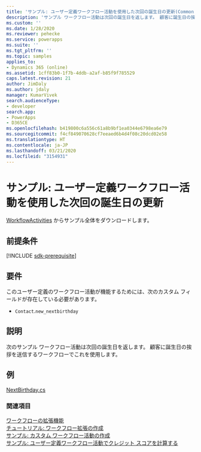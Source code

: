 ```yaml
---
title: 'サンプル: ユーザー定義ワークフロー活動を使用した次回の誕生日の更新(Common Data Service) | Microsoft Docs'
description: 'サンプル ワークフロー活動は次回の誕生日を返します。 顧客に誕生日の挨拶を送信するワークフローでこれを使用します。 '
ms.custom: ''
ms.date: 1/28/2020
ms.reviewer: pehecke
ms.service: powerapps
ms.suite: ''
ms.tgt_pltfrm: ''
ms.topic: samples
applies_to:
- Dynamics 365 (online)
ms.assetid: 1cff83b0-1f7b-4ddb-a2af-b85f9f785529
caps.latest.revision: 21
author: JimDaly
ms.author: jdaly
manager: KumarVivek
search.audienceType:
- developer
search.app:
- PowerApps
- D365CE
ms.openlocfilehash: b419800c6a556c61a8b9bf1ea0344e6798ea6e79
ms.sourcegitcommit: f4cf849070628cf7eeaed6b4d4f08c20dcd02e58
ms.translationtype: HT
ms.contentlocale: ja-JP
ms.lasthandoff: 03/21/2020
ms.locfileid: "3154931"
---
```

# <a name="sample-update-next-birthday-using-a-custom-workflow-activity"></a>サンプル: ユーザー定義ワークフロー活動を使用した次回の誕生日の更新

[WorkflowActivities](https://github.com/microsoft/PowerApps-Samples/tree/master/cds/orgsvc/C%23/WorkflowActivities) からサンプル全体をダウンロードします。

## <a name="prerequisites"></a>前提条件

[!INCLUDE [sdk-prerequisite](../../../includes/sdk-prerequisite.md)]
  
## <a name="requirements"></a>要件 
 
このユーザー定義のワークフロー活動が機能するためには、次のカスタム フィールドが存在している必要があります。  
  
-   `Contact`.`new_nextbirthday`  
  
## <a name="demonstrates"></a>説明  
 次のサンプル ワークフロー活動は次回の誕生日を返します。 顧客に誕生日の挨拶を送信するワークフローでこれを使用します。  
  
## <a name="example"></a>例  

[NextBirthday.cs](https://github.com/microsoft/PowerApps-Samples/blob/master/cds/orgsvc/C%23/WorkflowActivities/WorkflowActivities/NextBirthday.cs)
  
### <a name="see-also"></a>関連項目

[ワークフローの拡張機能](workflow-extensions.md)<br />
[チュートリアル: ワークフロー拡張の作成](tutorial-create-workflow-extension.md)<br />
[サンプル: カスタム ワークフロー活動の作成](sample-create-custom-workflow-activity.md)<br />
[サンプル: ユーザー定義ワークフロー活動でクレジット スコアを計算する](sample-calculate-credit-score-custom-workflow-activity.md)
